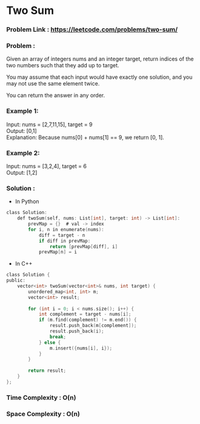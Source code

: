 # Two Sum

### Problem Link : https://leetcode.com/problems/two-sum/

### Problem :

Given an array of integers nums and an integer target, return indices of the two numbers such that they add up to target.

You may assume that each input would have exactly one solution, and you may not use the same element twice.

You can return the answer in any order.

### Example 1:

Input: nums = [2,7,11,15], target = 9 <br />
Output: [0,1]  <br />
Explanation: Because nums[0] + nums[1] == 9, we return [0, 1].

### Example 2:

Input: nums = [3,2,4], target = 6 <br />
Output: [1,2]

### Solution :

- In Python

```c
class Solution:
    def twoSum(self, nums: List[int], target: int) -> List[int]:
        prevMap = {}  # val -> index
        for i, n in enumerate(nums):
            diff = target - n
            if diff in prevMap:
                return [prevMap[diff], i]
            prevMap[n] = i
```
- In C++

```c
class Solution {
public:
    vector<int> twoSum(vector<int>& nums, int target) {
        unordered_map<int, int> m;
        vector<int> result;
        
        for (int i = 0; i < nums.size(); i++) {
            int complement = target - nums[i];
            if (m.find(complement) != m.end()) {
                result.push_back(m[complement]);
                result.push_back(i);
                break;
            } else {
                m.insert({nums[i], i});
            }
        }
        
        return result;
    }
};
```

### Time Complexity : O(n)
### Space Complexity : O(n)